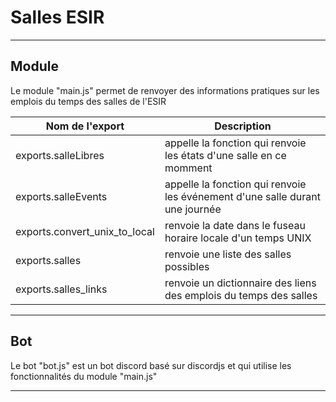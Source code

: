 # Salles ESIR

---

## Module

Le module "main.js" permet de renvoyer des informations pratiques sur les emplois du temps des salles de l'ESIR

| Nom de l'export | Description |
| --- | --- |
| exports.salleLibres | appelle la fonction qui renvoie les états d'une salle en ce momment |
| exports.salleEvents | appelle la fonction qui renvoie les événement d'une salle durant une journée |
| exports.convert_unix_to_local | renvoie la date dans le fuseau horaire locale d'un temps UNIX |
| exports.salles | renvoie une liste des salles possibles |
| exports.salles_links | renvoie un dictionnaire des liens des emplois du temps des salles |

---

## Bot

Le bot "bot.js" est un bot discord basé sur discordjs et qui utilise les fonctionnalités du module "main.js"

---
